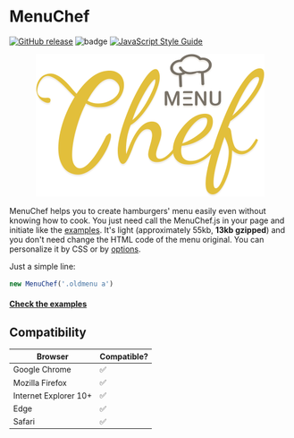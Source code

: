 # MenuChef
[![GitHub release](https://img.shields.io/github/tag/theus/MenuChef.svg?label=version
)]()
![badge](https://img.shields.io/badge/for-instagram-yellow.svg?style=flat-square)
[![JavaScript Style Guide](https://img.shields.io/badge/code%20style-standard-brightgreen.svg?style=flat-square)](http://standardjs.com/)

<p align="center">
	<img alt="MenuChef logo" src="img/menuchef-logo.png">
</p>

MenuChef helps you to create hamburgers' menu easily even without knowing how to cook. You just need call the MenuChef.js in your page and initiate like the [examples](http://theus.github.io/MenuChef). It's light (approximately 55kb, **13kb gzipped**) and you don't need change the HTML code of the menu original. You can personalize it by CSS or by [options](http://theus.github.io/MenuChef#nutritionaltable).

Just a simple line:

````javascript
new MenuChef('.oldmenu a')
````

#### [Check the examples](http://theus.github.io/MenuChef)

## Compatibility

|       Browser         |     Compatible?    |
| --------------------  | -------------------|
| Google Chrome         | :white_check_mark: |
| Mozilla Firefox       | :white_check_mark: |
| Internet Explorer 10+ | :white_check_mark: |
| Edge                  | :white_check_mark: |
| Safari                | :white_check_mark: |